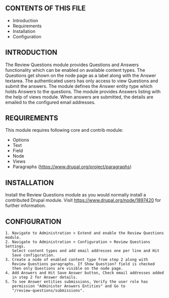 CONTENTS OF THIS FILE
---------------------

 * Introduction
 * Requirements
 * Installation
 * Configuration


INTRODUCTION
------------

The Review Questions module provides Questions and Answers functionality
which can be enabled on available content types. The Questions get shown
on the node page as a label along with the Answer textarea. The authenticated
users has only access to view Questions and submit the answers. The module
defines the Answer entity type which holds Answers to the questions. The
module provides Answers listing with the help of views module. When answers
are submitted, the details are emailed to the configured email addresses.

REQUIREMENTS
------------

This module requires following core and contrib module:
* Options
* Text
* Field
* Node
* Views
* Paragraphs (https://www.drupal.org/project/paragraphs)


INSTALLATION
------------

Install the Review Questions module as you would normally install a contributed
Drupal module. Visit https://www.drupal.org/node/1897420 for further
information.


CONFIGURATION
-------------

    1. Navigate to Administration > Extend and enable the Review Questions module.
    2. Navigate to Administration > Configuration > Review Questions Settings.
       Select content types and add email addresses one per line and Hit
       Save configuration.
    3. Create a node of enabled content type from step 2 along with
       Review Questions paragraphs. If Show Question? field is checked
       then only Questions are visible on the node page.
    4. Add Answers and Hit Save Answer button, Check email addresses added
       in step 2 for Answer details.
    5. To see Answer entities submissions, Verify the user role has
       permission "Administer Answers Entities" and Go to
       "/review-questions/submissions".

